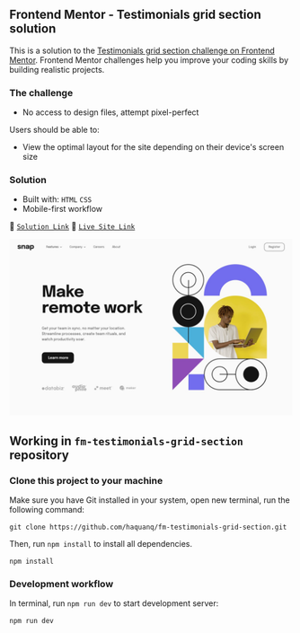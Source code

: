 ## Frontend Mentor - Testimonials grid section solution

This is a solution to the [Testimonials grid section challenge on Frontend Mentor](https://www.frontendmentor.io/challenges/testimonials-grid-section-Nnw6J7Un7).
Frontend Mentor challenges help you improve your coding skills by building realistic projects.

### The challenge

- No access to design files, attempt pixel-perfect

Users should be able to:

- View the optimal layout for the site depending on their device's screen size

### Solution

- Built with: `HTML` `CSS`
- Mobile-first workflow

:link: [`Solution Link`](https://www.frontendmentor.io/solutions/pixel-perfect-with-html-and-css-6aDYE3MWi2) :link: [`Live Site Link`](https://haquanq.github.io/frontendmentor-testimonials-grid-section)

![](./.docs/design/desktop-design.jpg)

## Working in `fm-testimonials-grid-section` repository

### Clone this project to your machine

Make sure you have Git installed in your system, open new terminal, run the following command:

```
git clone https://github.com/haquanq/fm-testimonials-grid-section.git
```

Then, run `npm install` to install all dependencies.

```
npm install
```

### Development workflow

In terminal, run `npm run dev` to start development server:

```
npm run dev
```
